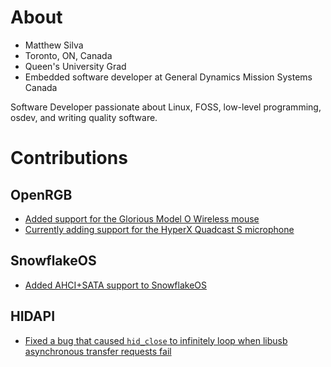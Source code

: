 # About
* Matthew Silva
* Toronto, ON, Canada
* Queen's University Grad
* Embedded software developer at General Dynamics Mission Systems Canada

Software Developer passionate about Linux, FOSS, low-level programming, osdev, and writing quality software.

# Contributions
## OpenRGB
* [Added support for the Glorious Model O Wireless mouse](https://gitlab.com/CalcProgrammer1/OpenRGB/-/merge_requests/1218)
* [Currently adding support for the HyperX Quadcast S microphone](https://gitlab.com/CalcProgrammer1/OpenRGB/-/merge_requests/1417)

## SnowflakeOS
* [Added AHCI+SATA support to SnowflakeOS](https://github.com/29jm/SnowflakeOS/pull/39)

## HIDAPI
* [Fixed a bug that caused `hid_close` to infinitely loop when libusb asynchronous transfer requests fail](https://github.com/libusb/hidapi/pull/457)
